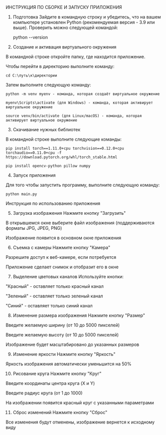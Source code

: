 ИНСТРУКЦИЯ ПО СБОРКЕ И ЗАПУСКУ ПРИЛОЖЕНИЯ

1. Подготовка
Зайдите в командную строку и убедитесь, что на вашем компьютере установлен Python (рекомендуемая версия - 3.9 или выше). Проверить можно следующей командой:

    python --version

2. Создание и активация виртуального окружения

В командной строке откройте папку, где находится приложение.

Чтобы перейти в директорию выполните команду:

    cd C:\путь\к\директории

Затем выполните следующую команду:

    python -m venv myenv - команда, которая создаёт виртуальное окружение

    myenv\Scripts\activate (для Windows) - команда, которая активирует виртуальное окружение

    source venv/bin/activate (для Linux/macOS) - команда, которая активирует виртуальное окружение

3. Скачивание нужных библиотек

В командной строке выполните следующие команды:

    pip install torch==1.11.0+cpu torchvision==0.12.0+cpu torchaudio==0.11.0+cpu -f https://download.pytorch.org/whl/torch_stable.html

    pip install opencv-python pillow numpy

4. Запуск приложения

Для того чтобы запустить программу, выполните следующую команду:

    python main.py

Инструкция по использованию приложения

5. Загрузка изображения
Нажмите кнопку "Загрузить"

В открывшемся окне выберите файл изображения (поддерживаются форматы JPG, JPEG, PNG)

Изображение появится в основном окне приложения

6. Съемка с камеры
Нажмите кнопку "Камера"

Разрешите доступ к веб-камере, если потребуется

Приложение сделает снимок и отобразит его в окне

7. Выделение цветовых каналов
Используйте кнопки:

"Красный" - оставляет только красный канал

"Зеленый" - оставляет только зеленый канал

"Синий" - оставляет только синий канал

8. Изменение размера изображения
Нажмите кнопку "Размер"

Введите желаемую ширину (от 10 до 5000 пикселей)

Введите желаемую высоту (от 10 до 5000 пикселей)

Изображение будет масштабировано до указанных размеров

9. Изменение яркости
Нажмите кнопку "Яркость"

Яркость изображения автоматически уменьшится на 50%

10. Рисование круга
Нажмите кнопку "Круг"

Введите координаты центра круга (X и Y)

Введите радиус круга (от 1 до 1000)

На изображении появится красный круг с указанными параметрами

11. Сброс изменений
Нажмите кнопку "Сброс"

Все изменения будут отменены, изображение вернется к исходному виду